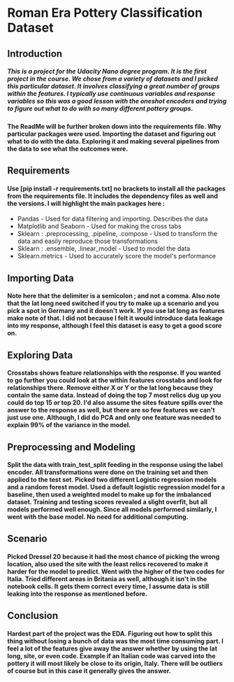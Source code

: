 # Roman Era Pottery Classification Dataset

## Introduction

##### This is a project for the Udacity Nano degree program. It is the first project in the course. We chose from a variety of datasets and I picked this particular dataset. It involves classifying a great number of groups within the features. I typically use continuous variables and response variables so this was a good lesson with the oneshot encoders and trying to figure out what to do with so many different pottery groups.

#### The ReadMe will be further broken down into the requirements file. Why particular packages were used. Importing the dataset and figuring out what to do with the data. Exploring it and making several pipelines from the data to see what the outcomes were.

## Requirements

#### Use [pip install -r requirements.txt] no brackets to install all the packages from the requirements file. It includes the dependency files as well and the versions. I will highlight the main packages here :

+ Pandas - Used for data filtering and importing. Describes the data
+ Matplotlib and Seaborn - Used for making the cross tabs
+ Sklearn : .preprocessing, .pipeline, .compose  - Used to transform the data and easily reproduce those transformations
+ Sklearn : .ensemble, .linear_model - Used to model the data
+ Sklearn.metrics - Used to accurately score the model's performance

## Importing Data

#### Note here that the delimiter is a semicolon ; and not a comma. Also note that the lat long need switched if you try to make up a scenario and you pick a spot in Germany and it doesn't work. If you use lat long as features make note of that. I did not because I felt it would introduce data leakage into my response, although I feel this dataset is easy to get a good score on.

## Exploring Data

#### Crosstabs shows feature relationships with the response. If you wanted to go further you could look at the within features crosstabs and look for relationships there. Remove either X or Y or the lat long because they contain the same data. Instead of doing the top 7 most relics dug up you could do top 15 or top 20. I'd also assume the sites feature spills over the answer to the response as well, but there are so few features we can't just use one. Although, I did do PCA and only one feature was needed to explain 99% of the variance in the model.

## Preprocessing and Modeling

#### Split the data with train_test_split feeding in the response using the label encoder. All transformations were done on the training set and then applied to the test set. Picked two different Logistic regression models and a random forest model. Used a default logistic regression model for a baseline, then used a weighted model to make up for the imbalanced dataset. Training and testing scores revealed a slight overfit, but all models performed well enough. Since all models performed similarly, I went with the base model. No need for additional computing.

## Scenario

#### Picked Dressel 20 because it had the most chance of picking the wrong location, also used the site with the least relics recovered to make it harder for the model to predict. Went with the higher of the two codes for Italia. Tried different areas in Britania as well, although it isn't in the notebook cells. It gets them correct every time, I assume data is still leaking into the response as mentioned before.

## Conclusion

#### Hardest part of the project was the EDA. Figuring out how to split this thing without losing a bunch of data was the most time consuming part. I feel a lot of the features give away the answer whether by using the lat long, site, or even code. Example if an Italian code was carved into the pottery it will most likely be close to its origin, Italy. There will be outliers of course but in this case it generally gives the answer.